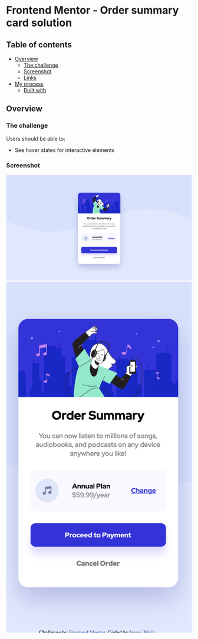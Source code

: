 # Frontend Mentor - Order summary card solution

## Table of contents

- [Overview](#overview)
  - [The challenge](#the-challenge)
  - [Screenshot](#screenshot)
  - [Links](#links)
- [My process](#my-process)
  - [Built with](#built-with)


## Overview

### The challenge

Users should be able to:

- See hover states for interactive elements

### Screenshot
<img src="images/screenshot-desktop.png" alt="Screen shot of desktop development for Order Summary design"/>

<img src="images/screenshot-mobile.png" alt="Screen shot of mobile development for Order Summary design"/>


